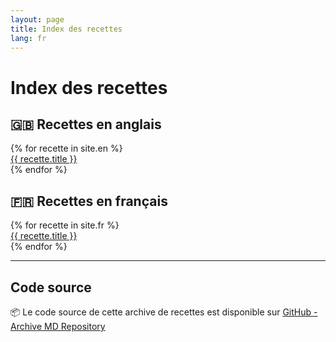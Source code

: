 ```yaml
---
layout: page
title: Index des recettes
lang: fr
---
```


# Index des recettes

## 🇬🇧 Recettes en anglais

<div class="recipe-grid">
  {% for recette in site.en %}
    <div class="recipe-card">
      <a href="{{ site.baseurl }}{{ recette.url }}">{{ recette.title }}</a>
    </div>
  {% endfor %}
</div>

## 🇫🇷 Recettes en français

<div class="recipe-grid">
  {% for recette in site.fr %}
    <div class="recipe-card">
      <a href="{{ site.baseurl }}{{ recette.url }}">{{ recette.title }}</a>
    </div>
  {% endfor %}
</div>

---
## Code source
📦 Le code source de cette archive de recettes est disponible sur [GitHub - Archive MD Repository](https://github.com/mattonem/archive-md)
